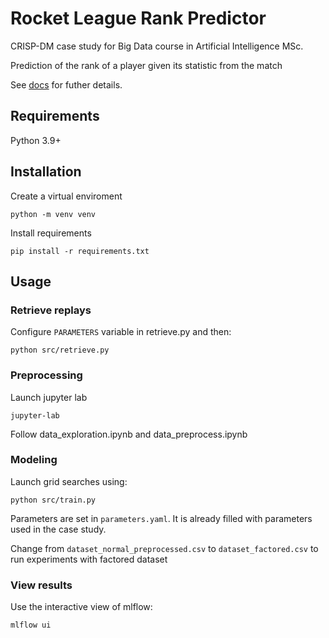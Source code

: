 # Rocket League Rank Predictor

CRISP-DM case study for Big Data course in Artificial Intelligence MSc.

Prediction of the rank of a player given its statistic from the match


See [docs](./docs/main.pdf) for futher details.

## Requirements

 Python 3.9+

## Installation

Create a virtual enviroment

    python -m venv venv
    
Install requirements

    pip install -r requirements.txt
    
## Usage

### Retrieve replays

Configure `PARAMETERS` variable in retrieve.py and then:

    python src/retrieve.py
    
### Preprocessing

Launch jupyter lab

    jupyter-lab
    
Follow data_exploration.ipynb and data_preprocess.ipynb

### Modeling

Launch grid searches using:
        
    python src/train.py

Parameters are set in `parameters.yaml`.
It is already filled with parameters used in the case study.

Change from `dataset_normal_preprocessed.csv` to `dataset_factored.csv` to run experiments with factored dataset

### View results

Use the interactive view of mlflow:

    mlflow ui

